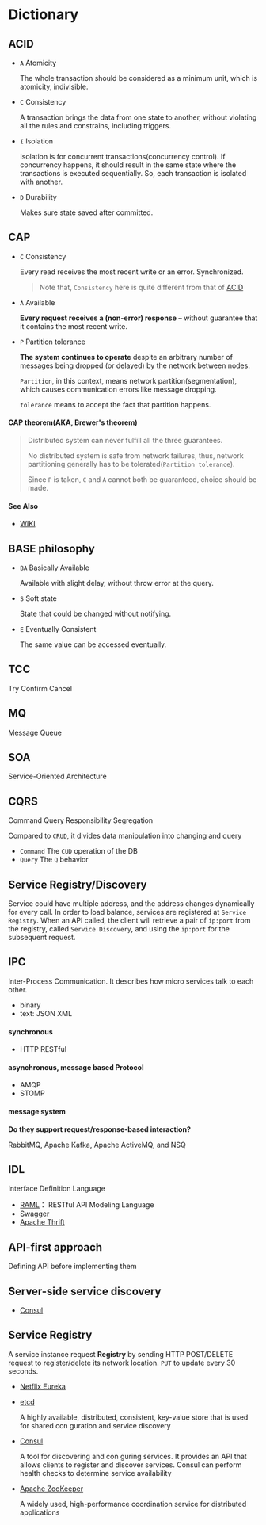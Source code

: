 # Dictionary

## ACID

- `A` Atomicity
    
    The whole transaction should be considered as a minimum unit, which is atomicity, indivisible.

- `C` Consistency

    A transaction brings the data from one state to another, without violating all the rules and constrains, including triggers.

- `I` Isolation

    Isolation is for concurrent transactions(concurrency control). If concurrency happens, it should result in the same state where the transactions is executed sequentially. So, each transaction is isolated with another.

- `D` Durability

    Makes sure state saved after committed.

## CAP

- `C` Consistency

    Every read receives the most recent write or an error. Synchronized.

    > Note that, `Consistency` here is quite different from that of [ACID](#ACID)

- `A` Available

    __Every request receives a (non-error) response__ – without guarantee that it contains the most recent write.

- `P` Partition tolerance

    __The system continues to operate__ despite an arbitrary number of messages being dropped (or delayed) by the network between nodes.

    `Partition`, in this context, means network partition(segmentation), which causes communication errors like message dropping.
    
    `tolerance` means to accept the fact that partition happens.

#### CAP theorem(AKA, Brewer's theorem)

> Distributed system can never fulfill all the three guarantees.
>
> No distributed system is safe from network failures, thus,
> network partitioning generally has to be tolerated(`Partition tolerance`).
>
> Since `P` is taken, `C` and `A` cannot both be guaranteed,
> choice should be made.

#### See Also

- [WIKI](https://en.wikipedia.org/wiki/CAP_theorem)

## BASE philosophy

- `BA` Basically Available

    Available with slight delay, without throw error at the query.

- `S` Soft state

    State that could be changed without notifying.

- `E` Eventually Consistent
    
    The same value can be accessed eventually.

## TCC

Try Confirm Cancel

## MQ

Message Queue

## SOA

Service-Oriented Architecture

## CQRS

Command Query Responsibility Segregation

Compared to `CRUD`, it divides data manipulation into changing and query

- `Command` The `CUD` operation of the DB
- `Query` The `Q` behavior

## Service Registry/Discovery

Service could have multiple address, and the address changes dynamically for every call. In order to load balance, services are registered at `Service Registry`. When an API called, the client will retrieve a pair of `ip:port` from the registry, called `Service Discovery`, and using the `ip:port` for the subsequent request.

## IPC

Inter-Process Communication. It describes how micro services talk to each other.

- binary
- text: JSON XML

#### synchronous

- HTTP RESTful

#### asynchronous, message based Protocol

- AMQP
- STOMP

#### message system

**Do they support request/response-based interaction?**

RabbitMQ, Apache Kafka, Apache ActiveMQ, and NSQ

## IDL

Interface Definition Language

- [RAML](https://raml.org)： RESTful API Modeling Language
- [Swagger](https://swagger.io/)
- [Apache Thrift](https://thrift.apache.org/)

## API-first approach

Defining API before implementing them

## Server-side service discovery

- [Consul](https://www.consul.io)

## Service Registry

A service instance request **Registry** by sending HTTP POST/DELETE request to register/delete its network location. `PUT` to update every 30 seconds.

- [Netflix Eureka](https://github.com/Netflix/eureka)
- [etcd](https://github.com/coreos/etcd)

    A highly available, distributed, consistent, key-value store that is used for shared con guration and service discovery

- [Consul](https://www.consul.io)

     A tool for discovering and con guring services. It provides an API that allows clients to register and discover services. Consul can perform health checks to determine service availability

- [Apache ZooKeeper](http://zookeeper.apache.org/)

    A widely used, high-performance coordination service for distributed applications

 